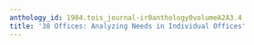 ```yaml
---
anthology_id: 1984.tois_journal-ir0anthology0volumeA2A3.4
title: '38 Offices: Analyzing Needs in Individual Offices'
---
```

